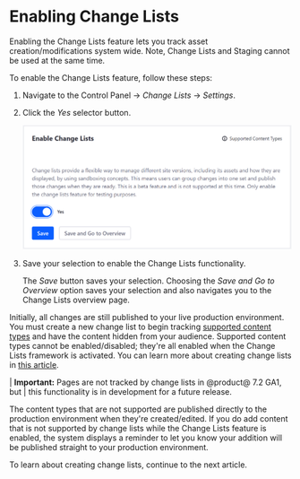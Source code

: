 # Enabling Change Lists

Enabling the Change Lists feature lets you track asset creation/modifications
system wide. Note, Change Lists and Staging cannot be used at the same time.

To enable the Change Lists feature, follow these steps:

1.  Navigate to the Control Panel &rarr; *Change Lists* &rarr; *Settings*.

2.  Click the *Yes* selector button.

    ![Figure 1: You can enable Change Lists from the Control Panel.](../../../images/enabling-change-lists.png)

3.  Save your selection to enable the Change Lists functionality.

    The *Save* button saves your selection. Choosing the *Save and Go to
    Overview* option saves your selection and also navigates you to the Change
    Lists overview page.

Initially, all changes are still published to your live production environment.
You must create a new change list to begin tracking 
[supported content types](/docs/7-2/user/-/knowledge_base/user/change-lists) and
have the content hidden from your audience. Supported content types cannot be
enabled/disabled; they're all enabled when the Change Lists framework is
activated. You can learn more about creating change lists in
[this article](/docs/7-2/user/-/knowledge_base/user/creating-change-lists).

| **Important:** Pages are not tracked by change lists in @product@ 7.2 GA1, but
| this functionality is in development for a future release.

The content types that are not supported are published directly to the
production environment when they're created/edited. If you do add content that
is not supported by change lists while the Change Lists feature is enabled, the
system displays a reminder to let you know your addition will be published
straight to your production environment.

<!-- Although some content types are not tracked by change lists, their widget
display can be tracked on a page. For example, change lists do not support
wiki content, but it does track the wiki widget's configuration on a page.

Add when pages are tracked by change lists. -Cody -->

To learn about creating change lists, continue to the next article.
